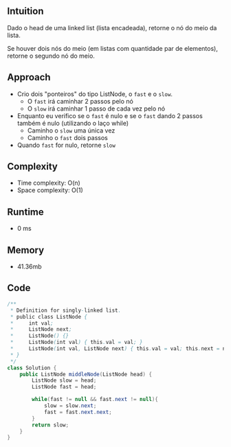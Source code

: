 ## Intuition
Dado o head de uma linked list (lista encadeada), retorne o nó do meio da lista.

Se houver dois nós do meio (em listas com quantidade par de elementos), retorne o segundo nó do meio.

## Approach

- Crio dois "ponteiros" do tipo ListNode, o `fast` e o `slow`.
    - O `fast` irá caminhar 2 passos pelo nó
    - O `slow` irá caminhar 1 passo de cada vez pelo nó
- Enquanto eu verifico se o `fast` é nulo e se o `fast` dando 2 passos também é nulo (utilizando o laço while)
    - Caminho o `slow` uma única vez
    - Caminho o `fast` dois passos
- Quando `fast` for nulo, retorne `slow`


## Complexity

- Time complexity: O(n)
- Space complexity: O(1)

## Runtime

- 0 ms

## Memory

- 41.36mb

## Code
```java
/**
 * Definition for singly-linked list.
 * public class ListNode {
 *     int val;
 *     ListNode next;
 *     ListNode() {}
 *     ListNode(int val) { this.val = val; }
 *     ListNode(int val, ListNode next) { this.val = val; this.next = next; }
 * }
 */
class Solution {
    public ListNode middleNode(ListNode head) {
        ListNode slow = head;
        ListNode fast = head;

        while(fast != null && fast.next != null){
            slow = slow.next;
            fast = fast.next.next;
        }
        return slow;
    }
}
```